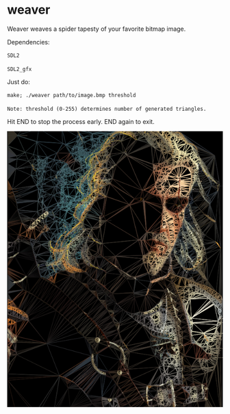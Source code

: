 # weaver

Weaver weaves a spider tapesty of your favorite bitmap image.

Dependencies:

    SDL2

    SDL2_gfx

Just do:

    make; ./weaver path/to/image.bmp threshold

    Note: threshold (0-255) determines number of generated triangles.

Hit END to stop the process early. END again to exit.

![screenshot](scrots/2018-01-27-211457_600x768_scrot.png)
